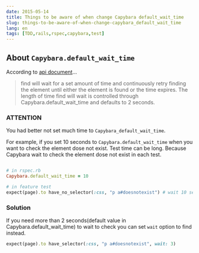 ```yaml
---
date: 2015-05-14
title: Things to be aware of when change Capybara default_wait_time
slug: things-to-be-aware-of-when-change-capybara_default_wait_time
lang: en
tags: [TDD,rails,rspec,capybara,test]
---
```


## About `Capybara.default_wait_time`

According to [api document](http://www.rubydoc.info/github/jnicklas/capybara/Capybara/Node/Finders#find-instance_method)...

> find will wait for a set amount of time and continuously retry finding the element until either the element is found or the time expires.
> The length of time find will wait is controlled through Capybara.default_wait_time and defaults to 2 seconds.


### ATTENTION

You had better not set much time to `Capybara_default_wait_time`.

For example, if you set 10 seconds to `Capybara.default_wait_time` when you want to check the element dose not exist.
Test time can be long. Because Capybara wait to check the element dose not exist in each test.

```ruby

# in rspec.rb
Capybara.default_wait_time = 10

# in feature test
expect(page).to have_no_selector(:css, "p a#doesnotexist") # wait 10 seconds
```


### Solution

If you need more than 2 seconds(default value in Capybara.default_wait_time) to wait to check you can set `wait` option to find instead.

```ruby
expect(page).to have_selector(:css, "p a#doesnotexist", wait: 3) 
```


